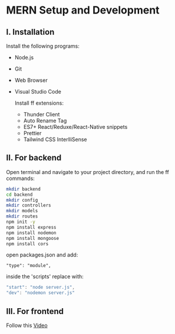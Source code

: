 # **MERN Setup and Development**

## I. Installation
Install the following programs:
  * Node.js
  * Git
  * Web Browser
  * Visual Studio Code

    Install ff extensions:
    * Thunder Client
    * Auto Rename Tag
    * ES7+ React/Reduxe/React-Native snippets
    * Prettier
    * Tailwind CSS InterlliSense

## II. For backend
Open terminal and navigate to your project directory, and run the ff commands:
```sh
mkdir backend
cd backend
mkdir config
mkdir controllers
mkdir models
mkdir routes
npm init -y
npm install express
npm install nodemon
npm install mongoose
npm install cors
```
open packages.json and add:

`"type": "module",`

inside the 'scripts' replace with:
```javascript
"start": "node server.js",
"dev": "nodemon server.js"
```

## III. For frontend
Follow this [Video](https://www.youtube.com/watch?v=VAaUy_Moivw&t=597s&ab_channel=React%26NextjsProjectswithSahand)